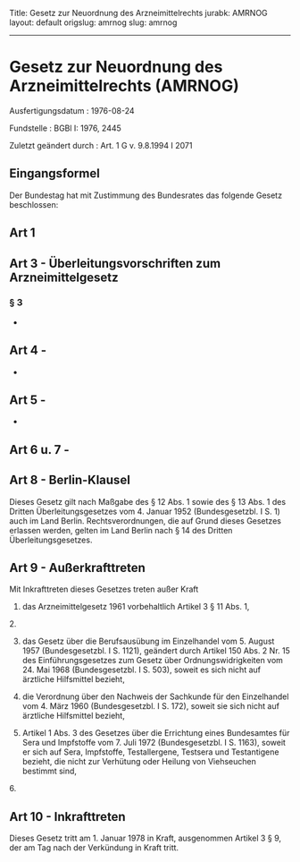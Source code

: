 Title: Gesetz zur Neuordnung des Arzneimittelrechts
jurabk: AMRNOG
layout: default
origslug: amrnog
slug: amrnog

---

# Gesetz zur Neuordnung des Arzneimittelrechts (AMRNOG)

Ausfertigungsdatum
:   1976-08-24

Fundstelle
:   BGBl I: 1976, 2445

Zuletzt geändert durch
:   Art. 1 G v. 9.8.1994 I 2071


## Eingangsformel

Der Bundestag hat mit Zustimmung des Bundesrates das folgende Gesetz
beschlossen:


## Art 1



## Art 3 - Überleitungsvorschriften zum Arzneimittelgesetz



### § 3

-


## Art 4 -

-


## Art 5 -

-


## Art 6 u. 7 -



## Art 8 - Berlin-Klausel

Dieses Gesetz gilt nach Maßgabe des § 12 Abs. 1 sowie des § 13 Abs. 1
des Dritten Überleitungsgesetzes vom 4. Januar 1952 (Bundesgesetzbl. I
S. 1) auch im Land Berlin. Rechtsverordnungen, die auf Grund dieses
Gesetzes erlassen werden, gelten im Land Berlin nach § 14 des Dritten
Überleitungsgesetzes.


## Art 9 - Außerkrafttreten

Mit Inkrafttreten dieses Gesetzes treten außer Kraft

1.  das Arzneimittelgesetz 1961 vorbehaltlich Artikel 3 § 11 Abs. 1,



2\.

3.  das Gesetz über die Berufsausübung im Einzelhandel vom 5. August 1957
    (Bundesgesetzbl. I S. 1121), geändert durch Artikel 150 Abs. 2 Nr. 15
    des Einführungsgesetzes zum Gesetz über Ordnungswidrigkeiten vom 24.
    Mai 1968 (Bundesgesetzbl. I S. 503), soweit es sich nicht auf
    ärztliche Hilfsmittel bezieht,


4.  die Verordnung über den Nachweis der Sachkunde für den Einzelhandel
    vom 4. März 1960 (Bundesgesetzbl. I S. 172), soweit sie sich nicht auf
    ärztliche Hilfsmittel bezieht,


5.  Artikel 1 Abs. 3 des Gesetzes über die Errichtung eines Bundesamtes
    für Sera und Impfstoffe vom 7. Juli 1972 (Bundesgesetzbl. I S. 1163),
    soweit er sich auf Sera, Impfstoffe, Testallergene, Testsera und
    Testantigene bezieht, die nicht zur Verhütung oder Heilung von
    Viehseuchen bestimmt sind,



6\.


## Art 10 - Inkrafttreten

Dieses Gesetz tritt am 1. Januar 1978 in Kraft, ausgenommen Artikel 3
§ 9, der am Tag nach der Verkündung in Kraft tritt.

